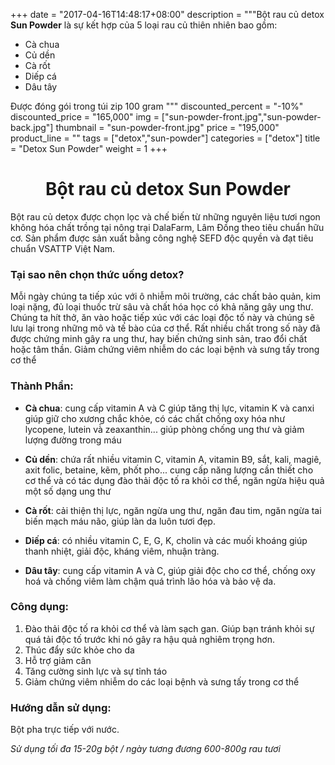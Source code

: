 +++
date = "2017-04-16T14:48:17+08:00"
description = """Bột rau củ detox **Sun Powder** là 
                      sự kết hợp của 5 loại rau củ thiên nhiên bao gồm:<br>
                      <ul><li>Cà chua</li>
                      <li>Củ dền</li>
                      <li>Cà rốt</li>
                      <li>Diếp cá</li>
                      <li>Dâu tây</li></ul>
                      Được đóng gói trong túi zip 100 gram
              """
discounted_percent = "-10%"
discounted_price = "165,000"
img = ["sun-powder-front.jpg","sun-powder-back.jpg"]
thumbnail = "sun-powder-front.jpg"
price = "195,000"
product_line = ""
tags = ["detox","sun-powder"]
categories = ["detox"]
title = "Detox Sun Powder"
weight = 1
+++
# <h1 style="text-align: center;">Bột rau củ detox Sun Powder</h1>
Bột rau củ detox được chọn lọc và chế biến từ những nguyên liệu tươi ngon không hóa chất trồng tại nông trại DalaFarm, Lâm Đồng theo tiêu chuẩn hữu cơ. 
Sản phẩm được sản xuất bằng công nghệ SEFD độc quyền và đạt tiêu chuẩn VSATTP Việt Nam. 

### Tại sao nên chọn thức uống detox? 
Mỗi ngày chúng ta tiếp xúc với ô nhiễm môi trường, các chất bảo quản, kim loại nặng, đủ loại thuốc trừ sâu và chất hóa học có khả năng gây ung thư.  
Chúng ta hít thở, ăn vào hoặc tiếp xúc với các loại độc tố này và chúng sẽ lưu lại trong những mô và tế bào của cơ thể. 
Rất nhiều chất trong số này đã được chứng minh gây ra ung thư, hay biến chứng sinh sản, trao đổi chất hoặc tâm thần. 
Giảm chứng viêm nhiễm do các loại bệnh và sưng tấy trong cơ thể
  
### Thành Phần:  
* **Cà chua**: cung cấp vitamin A và C giúp tăng thị lực, vitamin K và canxi giúp giữ cho xương chắc khỏe, có các chất chống oxy hóa như lycopene, lutein và̀ zeaxanthin... giúp phòng chống ung thư và giảm lượng đường trong máu
 
* **Củ dền**: chứa rất nhiều vitamin C, vitamin A, vitamin B9, sắt, kali, magiê, axit folic, betaine, kẽm, phốt pho... cung cấp năng lượng cần thiết cho cơ thể và có tác dụng đào thải độc tố ra khỏi cơ thể, ngăn ngừa hiệu quả một số dạng ung thư
 
* **Cà rốt**: cải thiện thị lực, ngăn ngừa ung thư, ngăn đau tim, ngăn ngừa tai biến mạch máu não, giúp làn da luôn tươi đẹp.
 
* **Diếp cá**: có nhiều vitamin C, E, G, K, cholin và các muối khoáng giúp thanh nhiệt, giải độc, kháng viêm, nhuận tràng.
 
* **Dâu tây**: cung cấp vitamin A và C, giúp giải độc cho cơ thể, chống oxy hoá và chống viêm làm chậm quá trình lão hóa và bảo vệ da.
 
### Công dụng: 
 1. Đào thải độc tố ra khỏi cơ thể và làm sạch gan. Giúp bạn tránh khỏi sự quá tải độc tố trước khi nó gây ra hậu quả nghiêm trọng hơn. 
 2. Thúc đẩy sức khỏe cho da  
 3. Hỗ trợ giảm cân 
 4. Tăng cường sinh lực và sự tỉnh táo  
 5. Giảm chứng viêm nhiễm do các loại bệnh và  sưng tấy trong cơ thể 
 
### Hướng dẫn sử dụng: 
Bột pha trực tiếp với nước. 

_Sử dụng tối đa 15-20g bột / ngày tương đương 600-800g rau tươi_ 